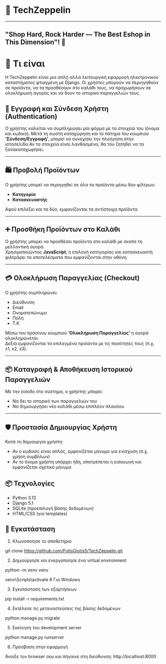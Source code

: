# 🚀 TechZeppelin

---

## "Shop Hard, Rock Harder — The Best Eshop in This Dimension"! 👋

# 🛒 Τι είναι

Η TechZeppelin είναι μια απλή αλλά λειτουργική εφαρμογή ηλεκτρονικού καταστήματος φτιαγμένη με Django. Οι χρήστες μπορούν να περιηγηθούν σε προϊόντα, να τα προσθέσουν στο καλάθι τους, να προχωρήσουν σε ολοκλήρωση αγοράς και να δουν το ιστορικό παραγγελιών τους.

## 🔐 Εγγραφή και Σύνδεση Χρήστη (Authentication)

Ο χρήστης καλείται να συμπληρώσει μία φόρμα με τα στοιχεία του (όνομα και κωδικό). Μετά τη σωστή καταχώρηση και το πάτημα του κουμπιού **‘Σύνδεση/Εγγραφή’**, μπορεί να συνεχίσει την πλοήγηση στην ιστοσελίδα.Αν τα στοιχεία είναι λανθασμένα, θα του ζητηθεί να τα ξανακαταχωρήσει.

---

## 🛍️ Προβολή Προϊόντων

Ο χρήστης μπορεί να περιηγηθεί σε όλα τα προϊόντα μέσω δύο φίλτρων:
- **Κατηγορία**
- **Κατασκευαστής**

Αφού επιλέξει και τα δύο, εμφανίζονται τα αντίστοιχα προϊόντα.

---

## ➕ Προσθήκη Προϊόντων στο Καλάθι

Ο χρήστης μπορεί να προσθέσει προϊόντα στο καλάθι με σκοπό τη μελλοντική αγορά.  
Χρησιμοποιώντας **JavaScript**, η επιλογή κατηγορίας και κατασκευαστή φιλτράρει τα αποτελέσματα που εμφανίζονται στην οθόνη.

---

## 💳 Ολοκλήρωση Παραγγελίας (Checkout)

Ο χρήστης συμπληρώνει:
- Διεύθυνση
- Email
- Ονοματεπώνυμο
- Πόλη
- Τ.Κ

Μέσω του πράσινου κουμπιού **‘Ολοκλήρωση Παραγγελίας’** η αγορά ολοκληρώνεται.  
Δεξιά εμφανίζονται τα επιλεγμένα προϊόντα με τις ποσότητες τους (π.χ. x1, x2, x3).

---

## 📦 Καταγραφή & Αποθήκευση Ιστορικού Παραγγελιών

Με την είσοδο στο σύστημα, ο χρήστης μπορεί:
- Να δει το ιστορικό των παραγγελιών του
- Να δημιουργήσει νέο καλάθι μέσω επιπλέον πλαισίου

---

## 🛡️ Προστασία Δημιουργίας Χρήστη

Κατά τη δημιουργία χρήστη:

- Αν ο κωδικός είναι απλός, εμφανίζεται μήνυμα για ενίσχυση (π.χ. χρήση συμβόλων)
- Αν το όνομα χρήστη υπάρχει ήδη, αποτρέπεται η εισαγωγή και εμφανίζεται σχετικό μήνυμα
  
## 📦 Τεχνολογίες

- Python 3.13
- Django 5.1
- SQLite (προεπιλογή βάσης δεδομένων)
- HTML/CSS (για templates)

## 🔧 Εγκατάσταση

1. Κλωνοποίησε το αποθετήριο

git clone https://github.com/FotisGiotis5/TechZeppelin.git

2. Δημιούργησε και ενεργοποίησε ένα virtual environment

python -m venv venv

venv\Scripts\activate   # Για Windows

3. Εγκατάσταση των εξαρτήσεων

pip install -r requirements.txt

4. Εκτέλεσε τις μεταναστεύσεις της βάσης δεδομένων

python manage.py migrate

5. Εκκίνηση του development server

python manage.py runserver

6. Πρόσβαση στην εφαρμογή
   
Άνοιξε τον browser σου και πήγαινε στη διεύθυνση: http://localhost:8000
